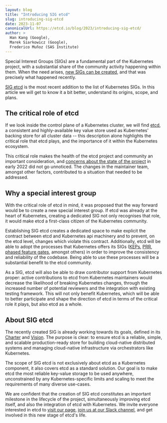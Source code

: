 ```yaml
---
layout: blog
title: "Introducing SIG etcd"
slug: introducing-sig-etcd
date: 2023-11-07
canonicalUrl: https://etcd.io/blog/2023/introducing-sig-etcd/
author: >
  Han Kang (Google),
  Marek Siarkowicz (Google),
  Frederico Muñoz (SAS Institute)
---
```

 
Special Interest Groups (SIGs) are a fundamental part of the Kubernetes project, with a substantial share of the community activity happening within them. When the need arises, [new SIGs can be created](https://github.com/kubernetes/community/blob/master/sig-wg-lifecycle.md), and that was precisely what happened recently.

[SIG etcd](https://github.com/kubernetes/community/blob/master/sig-etcd/README.md) is the most recent addition to the list of Kubernetes SIGs. In this article we will get to know it a bit better, understand its origins, scope, and plans.

## The critical role of etcd

If we look inside the control plane of a Kubernetes cluster, we will find [etcd](https://kubernetes.io/docs/concepts/overview/components/#etcd), a consistent and highly-available key value store used as Kubernetes' backing store for all cluster data -- this description alone highlights the critical role that etcd plays, and the importance of it within the Kubernetes ecosystem.

This critical role makes the health of the etcd project and community an important consideration, and [concerns about the state of the project](https://groups.google.com/a/kubernetes.io/g/steering/c/e-O-tVSCJOk/m/N9IkiWLEAgAJ) in early 2022 did not go unnoticed. The changes in the maintainer team, amongst other factors, contributed to a situation that needed to be addressed.

## Why a special interest group

With the critical role of etcd in mind, it was proposed that the way forward would be to create a new special interest group. If etcd was already at the heart of Kubernetes, creating a dedicated SIG not only recognises that role, it would make etcd a first-class citizen of the Kubernetes community.

Establishing SIG etcd creates a dedicated space to make explicit the contract between etcd and Kubernetes api machinery and to prevent, on the etcd level, changes which violate this contract. Additionally, etcd will be able to adopt the processes that Kubernetes offers its SIGs ([KEPs](https://www.kubernetes.dev/resources/keps/), [PRR](https://github.com/kubernetes/community/blob/master/sig-architecture/production-readiness.md), [phased feature gates](https://kubernetes.io/docs/reference/command-line-tools-reference/feature-gates/), amongst others) in order to improve the consistency and reliability of the codebase. Being able to use these processes will be a substantial benefit to the etcd community.

As a SIG, etcd will also be able to draw contributor support from Kubernetes proper: active contributions to etcd from Kubernetes maintainers would decrease the likelihood of breaking Kubernetes changes, through the increased number of potential reviewers and the integration with existing testing framework. This will not only benefit Kubernetes, which will be able to better participate and shape the direction of etcd in terms of the critical role it plays, but also etcd as a whole.

## About SIG etcd

The recently created SIG is already working towards its goals, defined in its [Charter](https://github.com/kubernetes/community/blob/master/sig-etcd/charter.md) and [Vision](https://github.com/kubernetes/community/blob/master/sig-etcd/vision.md). The purpose is clear: to ensure etcd is a reliable, simple, and scalable production-ready store for building cloud-native distributed systems and managing cloud-native infrastructure via orchestrators like Kubernetes.

The scope of SIG etcd is not exclusively about etcd as a Kubernetes component, it also covers etcd as a standard solution. Our goal is to make etcd the most reliable key-value storage to be used anywhere, unconstrained by any Kubernetes-specific limits and scaling to meet the requirements of many diverse use-cases.

We are confident that the creation of SIG etcd constitutes an important milestone in the lifecycle of the project, simultaneously improving etcd itself, and also the integration of etcd with Kubernetes. We invite everyone interested in etcd to [visit our page](https://github.com/kubernetes/community/blob/master/sig-etcd/README.md), [join us at our Slack channel](https://kubernetes.slack.com/messages/etcd), and get involved in this new stage of etcd's life.
